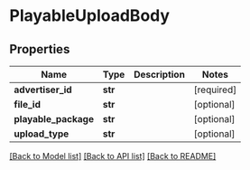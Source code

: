 # PlayableUploadBody

## Properties
Name | Type | Description | Notes
------------ | ------------- | ------------- | -------------
**advertiser_id** | **str** |  | [required] 
**file_id** | **str** |  | [optional] 
**playable_package** | **str** |  | [optional] 
**upload_type** | **str** |  | [optional] 

[[Back to Model list]](../README.md#documentation-for-models) [[Back to API list]](../README.md#documentation-for-api-endpoints) [[Back to README]](../README.md)

